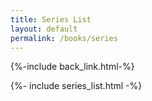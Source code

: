 ```yaml
---
title: Series List
layout: default
permalink: /books/series
---
```


{%-include back_link.html-%}

{%- include series_list.html -%}
